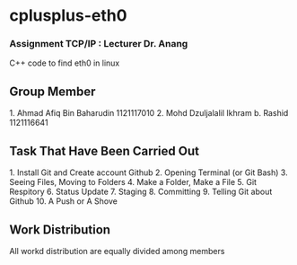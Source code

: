 # cplusplus-eth0
<h3>Assignment TCP/IP : Lecturer Dr. Anang</h3>
C++ code to find eth0 in linux

<h2> Group Member </h2>
1. Ahmad Afiq Bin Baharudin 1121117010
2. Mohd Dzuljalalil Ikhram b. Rashid 1121116641

<h2> Task That Have Been Carried Out </h2>
1. Install Git and Create account Github
2. Opening Terminal (or Git Bash)
3. Seeing Files, Moving to Folders
4. Make a Folder, Make a File
5. Git Respitory
6. Status Update
7. Staging
8. Committing
9. Telling Git about Github
10. A Push or A Shove

<h2>Work Distribution</h2>
All workd distribution are equally divided among members

